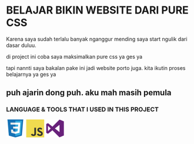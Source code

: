 # BELAJAR BIKIN WEBSITE DARI PURE CSS

Karena saya sudah terlalu banyak nganggur mending saya start ngulik dari dasar duluu.

di project ini coba saya maksimalkan pure css ya ges ya

tapi nannti saya bakalan pake ini jadi website porto juga. kita ikutin proses belajarnya ya ges ya



## puh ajarin dong puh. aku mah masih pemula



### LANGUAGE & TOOLS THAT I USED IN THIS PROJECT

<p align="left">
  <img src="https://github.com/devicons/devicon/blob/master/icons/css3/css3-original.svg" alt="CSS" width="50" height="50"/> 
  <img src="https://github.com/devicons/devicon/blob/master/icons/javascript/javascript-original.svg" alt="JavaScript" width="50" height="50"/>
  <img src="https://github.com/devicons/devicon/blob/master/icons/visualstudio/visualstudio-plain.svg" alt="VisualStudio" width="50" height="50"/> 
</p>
